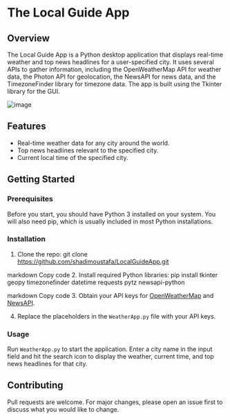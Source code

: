 # The Local Guide App

## Overview
The Local Guide App is a Python desktop application that displays real-time weather and top news headlines for a user-specified city. It uses several APIs to gather information, including the OpenWeatherMap API for weather data, the Photon API for geolocation, the NewsAPI for news data, and the TimezoneFinder library for timezone data. The app is built using the Tkinter library for the GUI.

![image](https://github.com/shadimoustafa/LocalGuideApp/assets/35777080/d06e4d11-1d01-4fcb-ab5e-a4e909b98e1b)

## Features
* Real-time weather data for any city around the world.
* Top news headlines relevant to the specified city.
* Current local time of the specified city.

## Getting Started
### Prerequisites
Before you start, you should have Python 3 installed on your system. You will also need pip, which is usually included in most Python installations.

### Installation
1. Clone the repo:
git clone https://github.com/shadimoustafa/LocalGuideApp.git

markdown
Copy code
2. Install required Python libraries:
pip install tkinter geopy timezonefinder datetime requests pytz newsapi-python

markdown
Copy code
3. Obtain your API keys for [OpenWeatherMap](https://home.openweathermap.org/users/sign_up) and [NewsAPI](https://newsapi.org/register).

4. Replace the placeholders in the `WeatherApp.py` file with your API keys.

### Usage
Run `WeatherApp.py` to start the application. Enter a city name in the input field and hit the search icon to display the weather, current time, and top news headlines for that city.

## Contributing
Pull requests are welcome. For major changes, please open an issue first to discuss what you would like to change.

